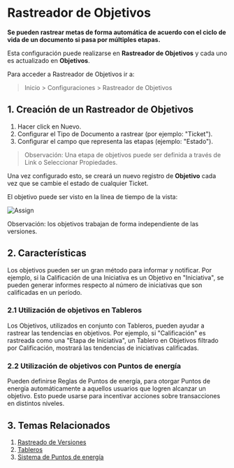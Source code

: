 <!-- add-breadcrumbs -->
# Rastreador de Objetivos

**Se pueden rastrear metas de forma automática de acuerdo con el ciclo de vida de un documento si pasa por múltiples etapas.**

Esta configuración puede realizarse en **Rastreador de Objetivos** y cada uno es actualizado en **Objetivos**.

Para acceder a Rastreador de Objetivos ir a:
> Inicio > Configuraciones > Rastreador de Objetivos

## 1. Creación de un Rastreador de Objetivos

1. Hacer click en Nuevo.
1. Configurar el Tipo de Documento a rastrear (por ejemplo: "Ticket"). 
1. Configurar el campo que representa las etapas (ejemplo: "Estado").

> Observación: Una etapa de objetivos puede ser definida a través de Link o Seleccionar Propiedades. 

Una vez configurado esto, se creará un nuevo registro de **Objetivo** cada vez que se cambie el estado de cualquier Ticket. 

El objetivo puede ser visto en la línea de tiempo de la vista:

<img class="screenshot" alt="Assign" src="/docs/assets/img/automation/milestone-in-timeline.png">

Observación: los objetivos trabajan de forma independiente de las versiones.

## 2. Características

Los objetivos pueden ser un gran método para informar y notificar. Por ejemplo, si la Calificación de una Iniciativa es un Objetivo en "Iniciativa", se pueden generar informes respecto al número de iniciativas que son calificadas en un período. 

### 2.1 Utilización de objetivos en Tableros

Los Objetivos, utilizados en conjunto con Tableros, pueden ayudar a rastrear las tendencias en objetivos. Por ejemplo, si "Calificación" es rastreada como una "Etapa de Iniciativa", un Tablero en Objetivos filtrado por Calificación, mostrará las tendencias de iniciativas calificadas. 

### 2.2 Utilización de objetivos con Puntos de energía

Pueden definirse Reglas de Puntos de energía, para otorgar Puntos de energía automáticamente a aquellos usuarios que logren alcanzar un objetivo. Esto puede usarse para incentivar acciones sobre transacciones en distintos niveles.  

## 3. Temas Relacionados
1. [Rastreado de Versiones](/docs/user/manual/es/using-erpnext/document-versioning)
1. [Tableros](/docs/user/manual/es/using-erpnext/dashboard)
1. [Sistema de Puntos de energía](/docs/user/manual/es/setting-up/energy-point-system)
